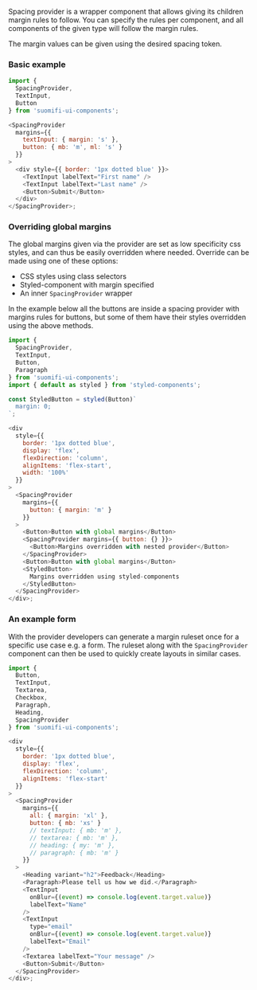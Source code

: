 Spacing provider is a wrapper component that allows giving its children margin rules to follow. You can specify the rules per component, and all components of the given type will follow the margin rules.

The margin values can be given using the desired spacing token.

### Basic example

```js
import {
  SpacingProvider,
  TextInput,
  Button
} from 'suomifi-ui-components';

<SpacingProvider
  margins={{
    textInput: { margin: 's' },
    button: { mb: 'm', ml: 's' }
  }}
>
  <div style={{ border: '1px dotted blue' }}>
    <TextInput labelText="First name" />
    <TextInput labelText="Last name" />
    <Button>Submit</Button>
  </div>
</SpacingProvider>;
```

### Overriding global margins

The global margins given via the provider are set as low specificity css styles, and can thus be easily overridden where needed. Override can be made using one of these options:

- CSS styles using class selectors
- Styled-component with margin specified
- An inner `SpacingProvider` wrapper

In the example below all the buttons are inside a spacing provider with margins rules for buttons, but some of them have their styles overridden using the above methods.

```js
import {
  SpacingProvider,
  TextInput,
  Button,
  Paragraph
} from 'suomifi-ui-components';
import { default as styled } from 'styled-components';

const StyledButton = styled(Button)`
  margin: 0;
`;

<div
  style={{
    border: '1px dotted blue',
    display: 'flex',
    flexDirection: 'column',
    alignItems: 'flex-start',
    width: '100%'
  }}
>
  <SpacingProvider
    margins={{
      button: { margin: 'm' }
    }}
  >
    <Button>Button with global margins</Button>
    <SpacingProvider margins={{ button: {} }}>
      <Button>Margins overridden with nested provider</Button>
    </SpacingProvider>
    <Button>Button with global margins</Button>
    <StyledButton>
      Margins overridden using styled-components
    </StyledButton>
  </SpacingProvider>
</div>;
```

### An example form

With the provider developers can generate a margin ruleset once for a specific use case e.g. a form. The ruleset along with the `SpacingProvider` component can then be used to quickly create layouts in similar cases.

```js
import {
  Button,
  TextInput,
  Textarea,
  Checkbox,
  Paragraph,
  Heading,
  SpacingProvider
} from 'suomifi-ui-components';

<div
  style={{
    border: '1px dotted blue',
    display: 'flex',
    flexDirection: 'column',
    alignItems: 'flex-start'
  }}
>
  <SpacingProvider
    margins={{
      all: { margin: 'xl' },
      button: { mb: 'xs' }
      // textInput: { mb: 'm' },
      // textarea: { mb: 'm' },
      // heading: { my: 'm' },
      // paragraph: { mb: 'm' }
    }}
  >
    <Heading variant="h2">Feedback</Heading>
    <Paragraph>Please tell us how we did.</Paragraph>
    <TextInput
      onBlur={(event) => console.log(event.target.value)}
      labelText="Name"
    />
    <TextInput
      type="email"
      onBlur={(event) => console.log(event.target.value)}
      labelText="Email"
    />
    <Textarea labelText="Your message" />
    <Button>Submit</Button>
  </SpacingProvider>
</div>;
```
